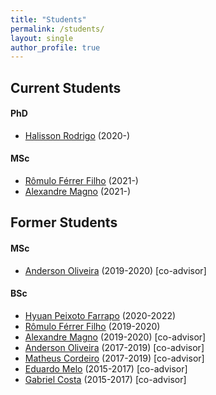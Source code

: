 ```yaml
---
title: "Students"
permalink: /students/
layout: single
author_profile: true
---
```


## Current Students

#### PhD

<ul>
  <li style="text-align:left"><a href="https://www.linkedin.com/in/halisson-rodrigo-7b803651/">Halisson Rodrigo</a> (2020-)</li>
</ul>

#### MSc

<ul>
  <li style="text-align:left"><a href="https://github.com/romulofff">Rômulo Férrer Filho</a> (2021-)</li>
  <li style="text-align:left"><a href="https://www.linkedin.com/in/magnomont12">Alexandre Magno</a> (2021-)</li>
</ul>


## Former Students

#### MSc

<ul>
  <li style="text-align:left"><a href="https://www.linkedin.com/in/anderson-oliveira-b65099133/">Anderson Oliveira</a> (2019-2020) [co-advisor]</li>
</ul>
  
#### BSc

<ul>
  <li style="text-align:left"><a href="https://github.com/hyuan02">Hyuan Peixoto Farrapo</a> (2020-2022)</li>
  <li style="text-align:left"><a href="https://github.com/romulofff">Rômulo Férrer Filho</a> (2019-2020)</li>
  <li style="text-align:left"><a href="https://www.linkedin.com/in/magnomont12">Alexandre Magno</a> (2019-2020) [co-advisor]</li>
  <li style="text-align:left"><a href="https://www.linkedin.com/in/anderson-oliveira-b65099133/">Anderson Oliveira</a> (2017-2019) [co-advisor]</li>
  <li style="text-align:left"><a href="https://www.linkedin.com/in/matheus-cordeiro-453373ba/">Matheus Cordeiro</a> (2017-2019) [co-advisor]</li>
  <li style="text-align:left"><a href="https://www.linkedin.com/in/eduardo-melo-braga/">Eduardo Melo</a> (2015-2017) [co-advisor]</li>
  <li style="text-align:left"><a href="https://www.linkedin.com/in/gabriel-costa-b7a056125/">Gabriel Costa</a> (2015-2017) [co-advisor]</li>
</ul>
